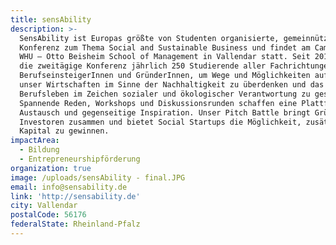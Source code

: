 ```yaml
---
title: sensAbility
description: >-
  SensAbility ist Europas größte von Studenten organisierte, gemeinnützige
  Konferenz zum Thema Social and Sustainable Business und findet am Campus der
  WHU — Otto Beisheim School of Management in Vallendar statt. Seit 2010 vereint
  die zweitägige Konferenz jährlich 250 Studierende aller Fachrichtungen,
  BerufseinsteigerInnen und GründerInnen, um Wege und Möglichkeiten aufzeigen,
  unser Wirtschaften im Sinne der Nachhaltigkeit zu überdenken und das
  Berufsleben im Zeichen sozialer und ökologischer Verantwortung zu gestalten.
  Spannende Reden, Workshops und Diskussionsrunden schaffen eine Plattform für
  Austausch und gegenseitige Inspiration. Unser Pitch Battle bringt Gründer und
  Investoren zusammen und bietet Social Startups die Möglichkeit, zusätzliches
  Kapital zu gewinnen.
impactArea:
  - Bildung
  - Entrepreneurshipförderung
organization: true
image: /uploads/sensAbility - final.JPG
email: info@sensability.de
link: 'http://sensability.de'
city: Vallendar
postalCode: 56176
federalState: Rheinland-Pfalz
---
```


